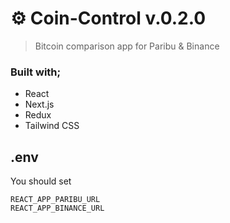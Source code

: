# :gear: Coin-Control v.0.2.0

> Bitcoin comparison app for Paribu & Binance

### Built with;

- React
- Next.js
- Redux
- Tailwind CSS

## .env
You should set
```
REACT_APP_PARIBU_URL
REACT_APP_BINANCE_URL
```
